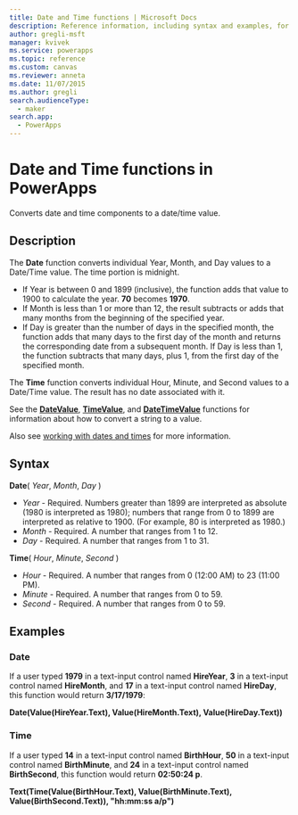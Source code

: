 ```yaml
---
title: Date and Time functions | Microsoft Docs
description: Reference information, including syntax and examples, for the Date and Time functions in PowerApps
author: gregli-msft
manager: kvivek
ms.service: powerapps
ms.topic: reference
ms.custom: canvas
ms.reviewer: anneta
ms.date: 11/07/2015
ms.author: gregli
search.audienceType: 
  - maker
search.app: 
  - PowerApps
---
```

# Date and Time functions in PowerApps
Converts date and time components to a date/time value.

## Description
The **Date** function converts individual Year, Month, and Day values to a Date/Time value.  The time portion is midnight.

* If Year is between 0 and 1899 (inclusive), the function adds that value to 1900 to calculate the year.  **70** becomes **1970**.
* If Month is less than 1 or more than 12, the result subtracts or adds that many months from the beginning of the specified year.
* If Day is greater than the number of days in the specified month, the function adds that many days to the first day of the month and returns the corresponding date from a subsequent month.  If Day is less than 1, the function subtracts that many days, plus 1, from the first day of the specified month.

The **Time** function converts individual Hour, Minute, and Second values to a Date/Time value.  The result has no date associated with it.

See the **[DateValue](function-datevalue-timevalue.md)**, **[TimeValue](function-datevalue-timevalue.md)**, and **[DateTimeValue](function-datevalue-timevalue.md)** functions for information about how to convert a string to a value.  

Also see [working with dates and times](../show-text-dates-times.md) for more information.

## Syntax
**Date**( *Year*, *Month*, *Day* )

* *Year* - Required.  Numbers greater than 1899 are interpreted as absolute (1980 is interpreted as 1980); numbers that range from 0 to 1899 are interpreted as relative to 1900. (For example, 80 is interpreted as 1980.)
* *Month* - Required.  A number that ranges from 1 to 12.
* *Day* - Required. A number that ranges from 1 to 31.

**Time**( *Hour*, *Minute*, *Second* )

* *Hour* - Required.  A number that ranges from 0 (12:00 AM) to 23 (11:00 PM).
* *Minute* - Required. A number that ranges from 0 to 59.
* *Second* - Required. A number that ranges from 0 to 59.

## Examples
### Date
If a user typed **1979** in a text-input control named **HireYear**, **3** in a text-input control named **HireMonth**, and **17** in a text-input control named **HireDay**, this function would return **3/17/1979**:

**Date(Value(HireYear.Text), Value(HireMonth.Text), Value(HireDay.Text))**

### Time
If a user typed **14** in a text-input control named **BirthHour**, **50** in a text-input control named **BirthMinute**, and **24** in a text-input control named **BirthSecond**, this function would return **02:50:24 p**.

**Text(Time(Value(BirthHour.Text), Value(BirthMinute.Text), Value(BirthSecond.Text)), "hh:mm:ss a/p")**

